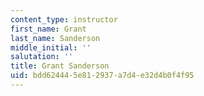 ```yaml
---
content_type: instructor
first_name: Grant
last_name: Sanderson
middle_initial: ''
salutation: ''
title: Grant Sanderson
uid: bdd62444-5e81-2937-a7d4-e32d4b0f4f95
---
```

